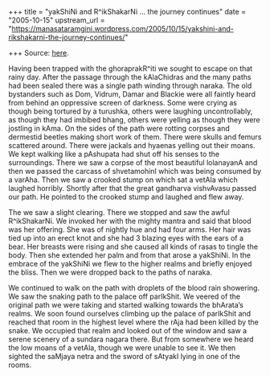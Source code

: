 +++
title = "yakShiNi and R^ikShakarNi … the journey continues"
date = "2005-10-15"
upstream_url = "https://manasataramgini.wordpress.com/2005/10/15/yakshini-and-rikshakarni-the-journey-continues/"

+++
Source: [here](https://manasataramgini.wordpress.com/2005/10/15/yakshini-and-rikshakarni-the-journey-continues/).

Having been trapped with the ghoraprakR^iti we sought to escape on that
rainy day. After the passage through the kAlaChidras and the many paths
had been sealed there was a single path winding through naraka. The old
bystanders such as Dom, Vidrum, Damar and Blackie were all faintly heard
from behind an oppressive screen of darkness. Some were crying as though
being tortured by a turushka, others were laughing uncontrollably, as
though they had imbibed bhang, others were yelling as though they were
jostling in kAma. On the sides of the path were rotting corpses and
dermestid beetles making short work of them. There were skulls and
femurs scattered around. There were jackals and hyaenas yelling out
their moans. We kept walking like a pAshupata had shut off his senses to
the surroundings. There we saw a corpse of the most beautiful lolanayanA
and then we passed the carcass of shvetamohinI which was being consumed
by a varAha. Then we saw a crooked stump on which sat a vetAla which
laughed horribly. Shortly after that the great gandharva vishvAvasu
passed our path. He pointed to the crooked stump and laughed and flew
away.

The we saw a slight clearing. There we stopped and saw the awful
R^ikShakarNi. We invoked her with the mighty mantra and said that blood
was her offering. She was of nightly hue and had four arms. Her hair was
tied up into an erect knot and she had 3 blazing eyes with the ears of a
bear. Her breasts were rising and she caused all kinds of rasas to
tingle the body. Then she extended her palm and from that arose a
yakShiNi. In the embrace of the yakShiNi we flew to the higher realms
and briefly enjoyed the bliss. Then we were dropped back to the paths of
naraka.

We continued to walk on the path with droplets of the blood rain
showering. We saw the snaking path to the palace off parIkShit. We
veered of the original path we were taking and started walking towards
the bhArata’s realms. We soon found ourselves climbing up the palace of
parIkShit and reached that room in the highest level where the rAja had
been killed by the snake. We occupied that realm and looked out of the
window and saw a serene scenery of a sundara nagara there. But from
somewhere we heard the low moans of a vetAla, though we were unable to
see it. We then sighted the saMjaya netra and the sword of sAtyakI lying
in one of the rooms.


